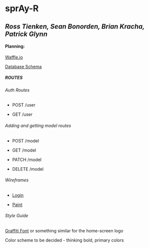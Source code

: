 # **sprAy-R**

## *Ross Tienken, Sean Bonorden, Brian Kracha, Patrick Glynn*

#### Planning:

[Waffle.io](https://waffle.io/RossTienken/paintAR)

[Database Schema](https://balsamiq.cloud/sxjyx/phz0c/rBBD3)

##### ROUTES

###### Auth Routes

* POST /user

* GET /user



###### Adding and getting model routes

* POST /model

* GET /model

* PATCH /model

* DELETE /model




###### Wireframes

* [Login](https://balsamiq.cloud/sxjyx/pvyfo/r2278)

* [Paint](https://balsamiq.cloud/sxjyx/pvyfo/rD5B6)


###### Style Guide

[Graffiti Font](https://fonts.google.com/specimen/Fruktur) or something similar for the home-screen logo

Color scheme to be decided - thinking bold, primary colors
